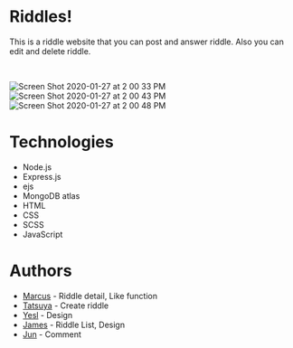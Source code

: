 # Riddles!
This is a riddle website that you can post and answer riddle. Also you can edit and delete riddle.

<br/>

![Screen Shot 2020-01-27 at 2 00 33 PM](https://user-images.githubusercontent.com/43656115/73217809-7fa32500-410d-11ea-95b0-4bc5082bb634.png)
![Screen Shot 2020-01-27 at 2 00 43 PM](https://user-images.githubusercontent.com/43656115/73217811-803bbb80-410d-11ea-8d68-380915eceeb3.png)
![Screen Shot 2020-01-27 at 2 00 48 PM](https://user-images.githubusercontent.com/43656115/73217812-803bbb80-410d-11ea-91ef-d23465e7ea47.png)


# Technologies
- Node.js
- Express.js
- ejs
- MongoDB atlas
- HTML
- CSS
- SCSS
- JavaScript

# Authors
- [Marcus](https://github.com/naoyama88) - Riddle detail, Like function
- [Tatsuya](https://github.com/tatsuya167) - Create riddle
- [Yesl](https://github.com/Yesl92) - Design
- [James](https://github.com/ChingPingYang) - Riddle List, Design
- [Jun](https://github.com/eastend-street) - Comment 
